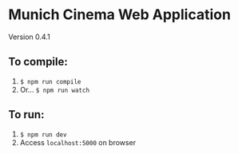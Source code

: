 # Munich Cinema Web Application

Version 0.4.1

## To compile:
1. `$ npm run compile`
1. Or... `$ npm run watch`

## To run:
1. `$ npm run dev`
1. Access `localhost:5000` on browser
